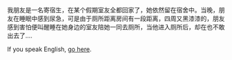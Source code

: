 我朋友是一名寄宿生，在某个假期室友全都回家了，她依然留在宿舍中。当晚，朋友在睡眠中感到尿急，可是由于厕所距离房间有一段距离，四周又黑漆漆的，朋友感到害怕便叫醒睡在她身边的室友陪她一同去厕所，当他进入厕所后，却在也不敢出去了....

If you speak English, [go here](../../english/marshmallow.md).